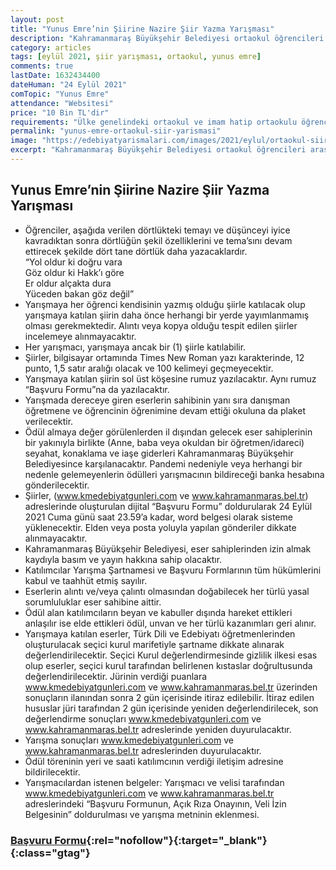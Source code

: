 ```yaml
---
layout: post
title: "Yunus Emre’nin Şiirine Nazire Şiir Yazma Yarışması"
description: "Kahramanmaraş Büyükşehir Belediyesi ortaokul öğrencileri arasında Yunus Emre’nin Şiirine Nazire Şiir Yazma Yarışması düzenliyor."
category: articles
tags: [eylül 2021, şiir yarışması, ortaokul, yunus emre]
comments: true
lastDate: 1632434400 
dateHuman: "24 Eylül 2021"
comTopic: "Yunus Emre"
attendance: "Websitesi"
price: "10 Bin TL'dir"
requirements: "Ülke genelindeki ortaokul ve imam hatip ortaokulu öğrencileri (resmî ve özel) katılabilecektir."
permalink: "yunus-emre-ortaokul-siir-yarismasi"
image: "https://edebiyatyarismalari.com/images/2021/eylul/ortaokul-siir-yarismasi.jpg"
excerpt: "Kahramanmaraş Büyükşehir Belediyesi ortaokul öğrencileri arasında Yunus Emre’nin Şiirine Nazire Şiir Yazma Yarışması düzenliyor."
---
```


## Yunus Emre’nin Şiirine Nazire Şiir Yazma Yarışması
- Öğrenciler, aşağıda verilen dörtlükteki temayı ve düşünceyi iyice kavradıktan sonra dörtlüğün şekil özelliklerini ve tema’sını devam ettirecek şekilde dört tane dörtlük daha yazacaklardır.  
    “Yol oldur ki doğru vara  
    Göz oldur ki Hakk’ı göre  
    Er oldur alçakta dura  
    Yüceden bakan göz değil”  
- Yarışmaya her öğrenci kendisinin yazmış olduğu şiirle katılacak olup yarışmaya katılan şiirin daha önce herhangi bir yerde yayımlanmamış olması gerekmektedir. Alıntı veya kopya olduğu tespit edilen şiirler incelemeye alınmayacaktır.
- Her yarışmacı, yarışmaya ancak bir (1) şiirle katılabilir.
- Şiirler, bilgisayar ortamında Times New Roman yazı karakterinde, 12 punto, 1,5 satır aralığı olacak ve 100 kelimeyi geçmeyecektir.
- Yarışmaya katılan şiirin sol üst köşesine rumuz yazılacaktır. Aynı rumuz “Başvuru Formu”na da  yazılacaktır.
- Yarışmada dereceye giren eserlerin sahibinin yanı sıra danışman öğretmene ve öğrencinin öğrenimine devam ettiği okuluna da plaket verilecektir.
- Ödül almaya değer görülenlerden il dışından gelecek eser sahiplerinin bir yakınıyla birlikte (Anne, baba veya okuldan bir öğretmen/idareci) seyahat, konaklama ve iaşe giderleri Kahramanmaraş Büyükşehir Belediyesince karşılanacaktır. Pandemi nedeniyle veya herhangi bir nedenle gelemeyenlerin ödülleri yarışmacının bildireceği banka hesabına gönderilecektir.
- Şiirler, (www.kmedebiyatgunleri.com ve www.kahramanmaras.bel.tr) adreslerinde oluşturulan dijital “Başvuru Formu” doldurularak 24 Eylül 2021 Cuma günü saat 23.59’a kadar, word belgesi olarak sisteme yüklenecektir. Elden veya posta yoluyla yapılan gönderiler dikkate alınmayacaktır.
- Kahramanmaraş Büyükşehir Belediyesi, eser sahiplerinden izin almak kaydıyla basım ve yayın hakkına sahip olacaktır.
- Katılımcılar Yarışma Şartnamesi ve Başvuru Formlarının tüm hükümlerini kabul ve taahhüt etmiş sayılır.
- Eserlerin alıntı ve/veya çalıntı olmasından doğabilecek her türlü yasal sorumluluklar eser sahibine aittir.
- Ödül alan katılımcıların beyan ve kabuller dışında hareket ettikleri anlaşılır ise elde ettikleri ödül, unvan ve her türlü kazanımları geri alınır.
- Yarışmaya katılan eserler, Türk Dili ve Edebiyatı öğretmenlerinden oluşturulacak seçici kurul marifetiyle şartname dikkate alınarak değerlendirilecektir. Seçici Kurul değerlendirmesinde gizlilik ilkesi esas olup eserler, seçici kurul tarafından belirlenen kıstaslar doğrultusunda değerlendirilecektir. Jürinin verdiği puanlara www.kmedebiyatgunleri.com ve www.kahramanmaras.bel.tr üzerinden sonuçların ilanından sonra 2 gün içerisinde itiraz edilebilir. İtiraz edilen hususlar jüri tarafından  2 gün içerisinde yeniden değerlendirilecek, son değerlendirme sonuçları  www.kmedebiyatgunleri.com ve www.kahramanmaras.bel.tr adreslerinde yeniden duyurulacaktır.
- Yarışma sonuçları www.kmedebiyatgunleri.com ve www.kahramanmaras.bel.tr adreslerinden duyurulacaktır.
- Ödül töreninin yeri ve saati katılımcının verdiği iletişim adresine bildirilecektir.
- Yarışmacılardan istenen belgeler: Yarışmacı ve velisi tarafından www.kmedebiyatgunleri.com ve www.kahramanmaras.bel.tr adreslerindeki  “Başvuru Formunun, Açık Rıza Onayının, Veli İzin Belgesinin”  doldurulması ve yarışma metninin eklenmesi.

### [Başvuru Formu](https://www.kmedebiyatgunleri.com/index.php/yarismaya-basvur/){:rel="nofollow"}{:target="_blank"}{:class="gtag"}